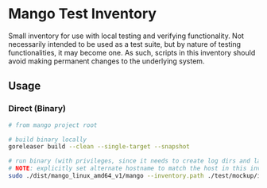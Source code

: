 # Mango Test Inventory

Small inventory for use with local testing and verifying functionality. Not necessarily intended to be used as a test suite, but by nature of testing functionalities, it may become one. As such, scripts in this inventory should avoid making permanent changes to the underlying system.

## Usage

### Direct (Binary)

```bash
# from mango project root

# build binary locally
goreleaser build --clean --single-target --snapshot

# run binary (with privileges, since it needs to create log dirs and launch privileged processes)
# NOTE: explicitly set alternate hostname to match the host in this inventory
sudo ./dist/mango_linux_amd64_v1/mango --inventory.path ./test/mockup/inventory --logging.level debug --hostname testbox
```
